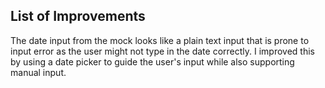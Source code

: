 ## List of Improvements

The date input from the mock looks like a plain text input that is prone to input error as the user might not type in the date correctly. I improved this by using a date picker to guide the user's input while also supporting manual input.